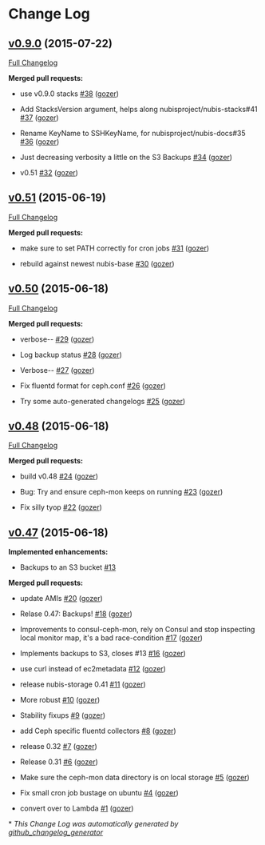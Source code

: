 # Change Log

## [v0.9.0](https://github.com/nubisproject/nubis-storage/tree/v0.9.0) (2015-07-22)

[Full Changelog](https://github.com/nubisproject/nubis-storage/compare/v0.51...v0.9.0)

**Merged pull requests:**

- use v0.9.0 stacks [\#38](https://github.com/Nubisproject/nubis-storage/pull/38) ([gozer](https://github.com/gozer))

- Add StacksVersion argument, helps along nubisproject/nubis-stacks\#41 [\#37](https://github.com/Nubisproject/nubis-storage/pull/37) ([gozer](https://github.com/gozer))

- Rename KeyName to SSHKeyName, for nubisproject/nubis-docs\#35 [\#36](https://github.com/Nubisproject/nubis-storage/pull/36) ([gozer](https://github.com/gozer))

- Just decreasing verbosity a little on the S3 Backups [\#34](https://github.com/Nubisproject/nubis-storage/pull/34) ([gozer](https://github.com/gozer))

- v0.51 [\#32](https://github.com/Nubisproject/nubis-storage/pull/32) ([gozer](https://github.com/gozer))

## [v0.51](https://github.com/nubisproject/nubis-storage/tree/v0.51) (2015-06-19)

[Full Changelog](https://github.com/nubisproject/nubis-storage/compare/v0.50...v0.51)

**Merged pull requests:**

- make sure to set PATH correctly for cron jobs [\#31](https://github.com/Nubisproject/nubis-storage/pull/31) ([gozer](https://github.com/gozer))

- rebuild against newest nubis-base [\#30](https://github.com/Nubisproject/nubis-storage/pull/30) ([gozer](https://github.com/gozer))

## [v0.50](https://github.com/nubisproject/nubis-storage/tree/v0.50) (2015-06-18)

[Full Changelog](https://github.com/nubisproject/nubis-storage/compare/v0.48...v0.50)

**Merged pull requests:**

- verbose-- [\#29](https://github.com/Nubisproject/nubis-storage/pull/29) ([gozer](https://github.com/gozer))

- Log backup status [\#28](https://github.com/Nubisproject/nubis-storage/pull/28) ([gozer](https://github.com/gozer))

- Verbose-- [\#27](https://github.com/Nubisproject/nubis-storage/pull/27) ([gozer](https://github.com/gozer))

- Fix fluentd format for ceph.conf [\#26](https://github.com/Nubisproject/nubis-storage/pull/26) ([gozer](https://github.com/gozer))

- Try some auto-generated changelogs [\#25](https://github.com/Nubisproject/nubis-storage/pull/25) ([gozer](https://github.com/gozer))

## [v0.48](https://github.com/nubisproject/nubis-storage/tree/v0.48) (2015-06-18)

[Full Changelog](https://github.com/nubisproject/nubis-storage/compare/v0.47...v0.48)

**Merged pull requests:**

- build v0.48 [\#24](https://github.com/Nubisproject/nubis-storage/pull/24) ([gozer](https://github.com/gozer))

- Bug: Try and ensure ceph-mon keeps on running [\#23](https://github.com/Nubisproject/nubis-storage/pull/23) ([gozer](https://github.com/gozer))

- Fix silly tyop [\#22](https://github.com/Nubisproject/nubis-storage/pull/22) ([gozer](https://github.com/gozer))

## [v0.47](https://github.com/nubisproject/nubis-storage/tree/v0.47) (2015-06-18)

**Implemented enhancements:**

- Backups to an S3 bucket [\#13](https://github.com/Nubisproject/nubis-storage/issues/13)

**Merged pull requests:**

- update AMIs [\#20](https://github.com/Nubisproject/nubis-storage/pull/20) ([gozer](https://github.com/gozer))

- Relase 0.47: Backups! [\#18](https://github.com/Nubisproject/nubis-storage/pull/18) ([gozer](https://github.com/gozer))

- Improvements to consul-ceph-mon, rely on Consul and stop inspecting local monitor map, it's a bad race-condition [\#17](https://github.com/Nubisproject/nubis-storage/pull/17) ([gozer](https://github.com/gozer))

- Implements backups to S3, closes \#13 [\#16](https://github.com/Nubisproject/nubis-storage/pull/16) ([gozer](https://github.com/gozer))

- use curl instead of ec2metadata [\#12](https://github.com/Nubisproject/nubis-storage/pull/12) ([gozer](https://github.com/gozer))

- release nubis-storage 0.41 [\#11](https://github.com/Nubisproject/nubis-storage/pull/11) ([gozer](https://github.com/gozer))

- More robust [\#10](https://github.com/Nubisproject/nubis-storage/pull/10) ([gozer](https://github.com/gozer))

- Stability fixups [\#9](https://github.com/Nubisproject/nubis-storage/pull/9) ([gozer](https://github.com/gozer))

- add Ceph specific fluentd collectors [\#8](https://github.com/Nubisproject/nubis-storage/pull/8) ([gozer](https://github.com/gozer))

- release 0.32 [\#7](https://github.com/Nubisproject/nubis-storage/pull/7) ([gozer](https://github.com/gozer))

- Release 0.31 [\#6](https://github.com/Nubisproject/nubis-storage/pull/6) ([gozer](https://github.com/gozer))

- Make sure the ceph-mon data directory is on local storage [\#5](https://github.com/Nubisproject/nubis-storage/pull/5) ([gozer](https://github.com/gozer))

- Fix small cron job bustage on ubuntu [\#4](https://github.com/Nubisproject/nubis-storage/pull/4) ([gozer](https://github.com/gozer))

- convert over to Lambda [\#1](https://github.com/Nubisproject/nubis-storage/pull/1) ([gozer](https://github.com/gozer))



\* *This Change Log was automatically generated by [github_changelog_generator](https://github.com/skywinder/Github-Changelog-Generator)*